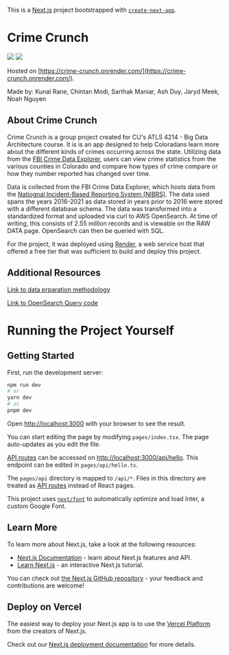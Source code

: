 This is a [Next.js](https://nextjs.org/) project bootstrapped with [`create-next-app`](https://github.com/vercel/next.js/tree/canary/packages/create-next-app).

# Crime Crunch

[![](https://shields.io/badge/Made_with-TypeScript-3178C6?style=for-the-badge&logo=TypeScript&logoColor=FFF)](https://www.typescriptlang.org/docs/)
[![](https://img.shields.io/badge/Framework-next.js-000000?style=for-the-badge&logo=nextdotjs&logoColor=white)](https://nextjs.org/docs)

Hosted on [https://crime-crunch.onrender.com/](https://crime-crunch.onrender.com/). 

Made by: Kunal Rane, Chintan Modi, Sarthak Maniar, Ash Duy, Jaryd Meek, Noah Nguyen

## About Crime Crunch
Crime Crunch is a group project created for CU's ATLS 4214 - Big Data Architecture course. It is is an app designed to help Coloradans learn more about the different kinds of crimes occurring across the state. Utilizing data from the [FBI Crime Data Explorer](https://cde.ucr.cjis.gov/LATEST/webapp/#/pages/home), users can view crime statistics from the various counties in Colorado and compare how types of crime compare or how they number reported has changed over time.

Data is collected from the FBI Crime Data Explorer, which hosts data from the [Natiognal Incident-Based Reporting System (NIBRS)](https://www.fbi.gov/how-we-can-help-you/more-fbi-services-and-information/ucr/nibrs). The data used spans the years 2016-2021 as data stored in years prior to 2016 were stored with a different database schema. The data was transformed into a standardized format and uploaded via curl to AWS OpenSearch. At time of writing, this consists of 2.55 million records and is viewable on the RAW DATA page. OpenSearch can then be queried with SQL.

For the project, it was deployed using [Render](https://render.com), a web service host that offered a free tier that was sufficient to build and deploy this project. 

## Additional Resources
[Link to data prparation methodology](https://github.com/BigData712/crime-data)

[Link to OpenSearch Query code](https://github.com/BigData712/cc-api)

# Running the Project Yourself

## Getting Started

First, run the development server:

```bash
npm run dev
# or
yarn dev
# or
pnpm dev
```

Open [http://localhost:3000](http://localhost:3000) with your browser to see the result.

You can start editing the page by modifying `pages/index.tsx`. The page auto-updates as you edit the file.

[API routes](https://nextjs.org/docs/api-routes/introduction) can be accessed on [http://localhost:3000/api/hello](http://localhost:3000/api/hello). This endpoint can be edited in `pages/api/hello.ts`.

The `pages/api` directory is mapped to `/api/*`. Files in this directory are treated as [API routes](https://nextjs.org/docs/api-routes/introduction) instead of React pages.

This project uses [`next/font`](https://nextjs.org/docs/basic-features/font-optimization) to automatically optimize and load Inter, a custom Google Font.

## Learn More

To learn more about Next.js, take a look at the following resources:

- [Next.js Documentation](https://nextjs.org/docs) - learn about Next.js features and API.
- [Learn Next.js](https://nextjs.org/learn) - an interactive Next.js tutorial.

You can check out [the Next.js GitHub repository](https://github.com/vercel/next.js/) - your feedback and contributions are welcome!

## Deploy on Vercel

The easiest way to deploy your Next.js app is to use the [Vercel Platform](https://vercel.com/new?utm_medium=default-template&filter=next.js&utm_source=create-next-app&utm_campaign=create-next-app-readme) from the creators of Next.js.

Check out our [Next.js deployment documentation](https://nextjs.org/docs/deployment) for more details.
